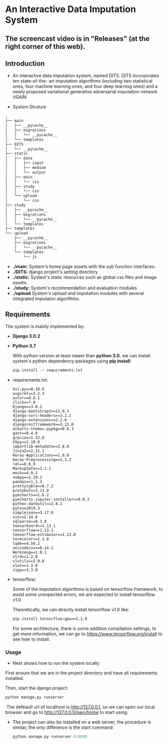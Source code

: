 # An Interactive Data Imputation System

## The screencast video is in "Releases" (at the right corner of this web).

## Introduction

- An interactive data imputation system, named DITS. DITS incorporates ten state-of-the- art imputation algorithms (including two statistical ones, four machine learning ones, and four deep learning ones) and a newly proposed variational generative adversarial imputation network VGAIN

-  System Struture

  ```latex
  .
  ├── main
  │   ├── __pycache__
  │   ├── migrations
  │   │   └── __pycache__
  │   └── templates
  ├── DITS
  │   └── __pycache__
  ├── static
  │   ├── data
  │   │   ├── input
  │   │   ├── medium
  │   │   └── output
  │   ├── main
  │   │   └── css
  │   ├── study
  │   │   └── css
  │   └── upload
  │       └── css
  ├── study
  │   ├── __pycache__
  │   ├── migrations
  │   │   └── __pycache__
  │   └── templates
  ├── templates
  └── upload
      ├── __pycache__
      ├── migrations
      │   └── __pycache__
      └── templates
          └── js
  ```

  - **./main**: System's home page assets with the sub function interfaces.
  - **./DITS:**  django project's setting directory
  - **./static:**  System's static resources such as global css files and image assets. 
  - **./study:**  System's recommendation and evaluation modules
  - **./upload** System's upload and imputation modules with several integrated imputaion algorithms.

## Requirements

The system is mainly implemented by:

- **Django 3.0.2**

- **Python 3.7**

  With python version at least newer than **python 3.0**, we can install system's python dependency packages using **pip install**:

  ```bash
  pip install -r requirements.txt
  ```

- requirements.txt:

  ```
  bsl-py==0.10.0
  asgiref==3.2.3
  astor==0.8.1
  Click==7.0
  Django==3.0.2
  django-bootstrap3==12.0.3
  django-cors-headers==3.2.1
  django-extensions==2.2.6
  djangorestframework==3.11.0
  echarts-themes-pypkg==0.0.3
  gast==0.4.0
  grpcio==1.32.0
  h5py==2.10.0
  importlib-metadata==2.0.0
  Jinja2==2.11.1
  Keras-Applications==1.0.8
  Keras-Preprocessing==1.1.2
  lml==0.0.9
  MarkupSafe==1.1.1
  mock==4.0.2
  numpy==1.19.2
  pandas==1.1.3
  prettytable==0.7.2
  protobuf==3.13.0
  pyecharts==1.6.2
  pyecharts-jupyter-installer==0.0.3
  python-dateutil==2.8.1
  pytz==2019.3
  simplejson==3.17.0
  six==1.14.0
  sqlparse==0.3.0
  tensorboard==1.13.1
  tensorflow==1.13.1
  tensorflow-estimator==1.13.0
  termcolor==1.1.0
  tqdm==4.50.2
  unicodecsv==0.14.1
  Werkzeug==1.0.1
  xlrd==1.2.0
  xlutils==2.0.0
  xlwt==1.3.0
  zipp==3.3.0
  ```

- tensorflow:

  Some of the imputation algorithms is based on tensorflow framework, to avoid some unexpected errors, we are expected to install tensorflow v1.0.

  Theoretically, we can directly install tensorflow v1.0 like:

  ```bash
  pip install tensorflow-gpu==1.1.0
  ```

  For some architecture, there is some addition compilation settings, to get more information, we can go to https://www.tensorflow.org/install to see how to install.

### Usage

-  Next shows how to run the system locally:

  First ensure that we are in the project directory and have all requirements installed.

  Then, start the django project:	

  ```python
  python manage.py runserver
  ```

​	The defeault url of localhost is http://127.0.0.1, so we can open our local browser and go to http://127.0.0.1/main/home to start using.

- The project can also be installed on a web server, the procedure is similar, the only difference is the start command:

  ````python
  python manage.py runserver 0:8000
  ````

  

